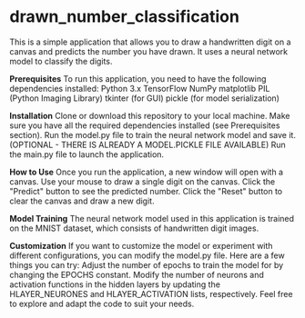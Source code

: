 # drawn_number_classification
This is a simple application that allows you to draw a handwritten digit on a canvas and predicts the number you have drawn. It uses a neural network model to classify the digits.

__Prerequisites__
To run this application, you need to have the following dependencies installed:
Python 3.x
TensorFlow
NumPy
matplotlib
PIL (Python Imaging Library)
tkinter (for GUI)
pickle (for model serialization)

__Installation__
Clone or download this repository to your local machine.
Make sure you have all the required dependencies installed (see Prerequisites section).
Run the model.py file to train the neural network model and save it. (OPTIONAL - THERE IS ALREADY A MODEL.PICKLE FILE AVAILABLE)
Run the main.py file to launch the application.

__How to Use__
Once you run the application, a new window will open with a canvas.
Use your mouse to draw a single digit on the canvas.
Click the "Predict" button to see the predicted number.
Click the "Reset" button to clear the canvas and draw a new digit.

__Model Training__
The neural network model used in this application is trained on the MNIST dataset, which consists of handwritten digit images.

__Customization__
If you want to customize the model or experiment with different configurations, you can modify the model.py file. Here are a few things you can try:
Adjust the number of epochs to train the model for by changing the EPOCHS constant.
Modify the number of neurons and activation functions in the hidden layers by updating the HLAYER_NEURONES and HLAYER_ACTIVATION lists, respectively.
Feel free to explore and adapt the code to suit your needs.
